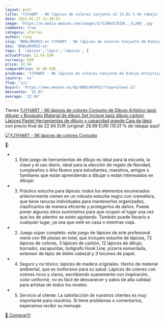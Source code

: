 ```yaml
---
layout: post
title: 'YJYHART - 96 lápices de colores Conjunto al 15.01 % de rebaja'
date: 2021-01-27 11:30:53
image: 'https://m.media-amazon.com/images/I/516NvEJ5Z0L._SL200_.jpg'
comments: true
category: ofertas
author: ring
slug: 'B08L4KVRSS-es YJYHART - 96 lápices de colores Conjunto de Dibujo...'
sku: 'B08L4KVRSS-es'
tags: [ 'lápices','lápiz','lápices', ]
actualPrice: 22.94 EUR
currency: EUR
price: 22.94
comparePrice: 26.99 EUR
prodname: 'YJYHART - 96 lápices de colores Conjunto de Dibujo Artístico lapiz dibujar y Bosquejo Material de dibujo Set Incluye lapiz dibujo carbón Lápices Pastel Herramientas de dibujo y capacidad grande Caja de lápiz'
country: 'es'
flag: '🇪🇸'
buyurl: 'https://www.amazon.es/dp/B08L4KVRSS/?tag=tolees-21'
descuento: '15.01'
average: '22.94'
---
```


Tienes [YJYHART - 96 lápices de colores Conjunto de Dibujo Artístico lapiz dibujar y Bosquejo Material de dibujo Set Incluye lapiz dibujo carbón Lápices Pastel Herramientas de dibujo y capacidad grande Caja de lápiz](https://www.amazon.es/dp/B08L4KVRSS/?tag=tolees-21) con precio final de  22.94 EUR (original: 26.99 EUR) (15.01 %  de rebaja) aqui!

[![YJYHART - 96 lápices de colores Conjunto](https://m.media-amazon.com/images/I/516NvEJ5Z0L._SL200_.jpg)](https://www.amazon.es/dp/B08L4KVRSS/?tag=tolees-21)

🔎:

- 1. Este juego de herramientas de dibujo es ideal para la escuela, la clase y el uso diario, ideal para la elección de regalo de Navidad, cumpleaños o Año Nuevo para estudiantes, maestros, amigos o familiares que están aprendiendo a dibujar o están interesados ​​en dibujar.
- 3. Práctico estuche para lápices: todos los elementos enumerados anteriormente vienen en un robusto estuche negro con cremallera, que tiene ranuras individuales para mantenerlos organizados, clasificarlos de manera eficiente y protegerlos de daños. Puede poner algunos otros suministros para que ocupen el lugar una vez que los de adentro se estén agotando. También puede llevarlo a cualquier lugar, ya sea que esté en casa o mientras viaja.
- 2. Juego súper completo: este juego de lápices de arte profesional viene con 96 piezas en total, que incluyen estuche de lápices, 72 lápices de colores, 3 lápices de carbón, 12 lápices de dibujo, borrador, sacapuntas, bolígrafo Hook Line, pizarra esmerilada, extensor de lápiz de doble cabezal y 3 tocones de papel.
- 4. Seguro y no tóxico: lápices de madera originales. Hecho de material ambiental, que es inofensivo para su salud. Lápices de colores con colores ricos y claros, escribiendo suavemente con inspiración, color uniforme, no es fácil de desvanecer y palos de alta calidad para artistas de todos los niveles.
- 5. Servicio al cliente: La satisfacción de nuestros clientes es muy importante para nosotros. Si tiene problemas o comentarios, esperamos recibir su mensaje.

[🛒 Comprar!!!](https://www.amazon.es/dp/B08L4KVRSS/?tag=tolees-21)
